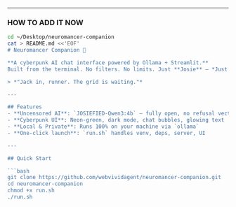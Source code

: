 
---

### **HOW TO ADD IT NOW**

```bash
cd ~/Desktop/neuromancer-companion
cat > README.md <<'EOF'
# Neuromancer Companion 🔮

**A cyberpunk AI chat interface powered by Ollama + Streamlit.**  
Built from the terminal. No filters. No limits. Just **Josie** — *Just One Super Intelligent Entity*.

> *"Jack in, runner. The grid is waiting."*

---

## Features
- **Uncensored AI**: `JOSIEFIED-Qwen3:4b` — fully open, no refusal vectors
- **Cyberpunk UI**: Neon-green, dark mode, chat bubbles, glowing text
- **Local & Private**: Runs 100% on your machine via `ollama`
- **One-click launch**: `run.sh` handles venv, deps, server, UI

---

## Quick Start

```bash
git clone https://github.com/webvividagent/neuromancer-companion.git
cd neuromancer-companion
chmod +x run.sh
./run.sh
